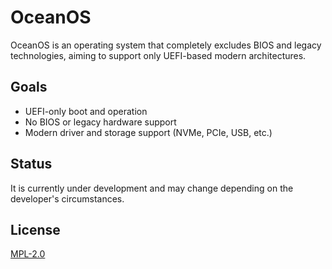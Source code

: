 # OceanOS

OceanOS is an operating system that completely excludes BIOS and legacy technologies, aiming to support only UEFI-based modern architectures.

## Goals
- UEFI-only boot and operation
- No BIOS or legacy hardware support
- Modern driver and storage support (NVMe, PCIe, USB, etc.)

## Status
It is currently under development and may change depending on the developer's circumstances.

## License
[MPL-2.0](LICENCE)
